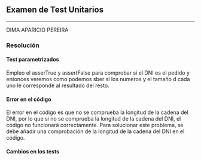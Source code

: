 ## Examen de Test Unitarios

---
DIMA APARICIO PEREIRA
### Resolución

#### Test parametrizados

Empleo el asserTrue y assertFalse para comprobar si el DNI  es el pedido y entonces veremos como podemos sber si los numeros y el tamaño d cada uno le corresponde al resultado del resto.

#### Error en el código

El error en el código es que no se comprueba la longitud de la cadena del DNI, por lo que si no se comprueba la longitud de la cadena del DNI, el código no funcionará correctamente. Para solucionar este problema, se debe añadir una comprobación de la longitud de la cadena del DNI en el código.

#### Cambios en los tests

